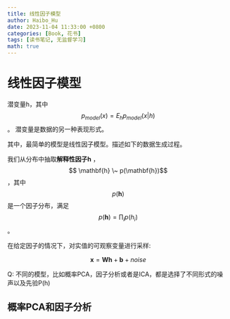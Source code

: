 ```yaml
---
title: 线性因子模型
author: Haibo_Hu
date: 2023-11-04 11:33:00 +0800
categories: [Book, 花书]
tags: [读书笔记, 无监督学习]
math: true
---
```


# 线性因子模型

潜变量h，其中 $$p_{model}(x)=E_h p_{model}(x|h)$$。
潜变量是数据的另一种表现形式。

其中，最简单的模型是线性因子模型。描述如下的数据生成过程。

我们从分布中抽取**解释性因子h** ，$$ \mathbf{h} \~ p(\mathbf{h})$$，其中$$p(\mathbf{h})$$是一个因子分布，满足 $$p(\mathbf{h}) = \prod_i p(h_i)$$ 。

在给定因子的情况下，对实值的可观察变量进行采样:

$$
\mathbf{x} = \mathbf{Wh}+ \mathbf{b} + noise
$$

Q: 不同的模型，比如概率PCA，因子分析或者是ICA，都是选择了不同形式的噪声以及先验P(h)


## 概率PCA和因子分析 
